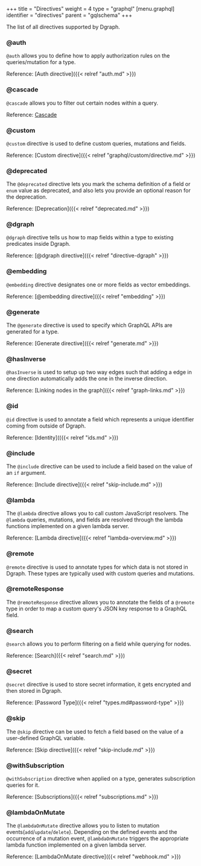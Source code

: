 +++
title = "Directives"
weight = 4
type = "graphql"
[menu.graphql]
  identifier = "directives"
  parent = "gqlschema"
+++

The list of all directives supported by Dgraph.

### @auth

`@auth` allows you to define how to apply authorization rules on the queries/mutation for a type.

Reference: [Auth directive]({{< relref "auth.md" >}})

### @cascade

`@cascade` allows you to filter out certain nodes within a query.

Reference: [Cascade](/graphql/queries/cascade)

### @custom

`@custom` directive is used to define custom queries, mutations and fields.

Reference: [Custom directive]({{< relref "graphql/custom/directive.md" >}})

### @deprecated

The `@deprecated` directive lets you mark the schema definition of a field or `enum` value as deprecated, and also lets you provide an optional reason for the deprecation.

Reference: [Deprecation]({{< relref "deprecated.md" >}})

### @dgraph

`@dgraph` directive tells us how to map fields within a type to existing predicates inside Dgraph.

Reference: [@dgraph directive]({{< relref "directive-dgraph" >}})

### @embedding

`@embedding` directive designates one or more fields as vector embeddings.

Reference: [@embedding directive]({{< relref "embedding" >}})

### @generate

The `@generate` directive is used to specify which GraphQL APIs are generated for a type.

Reference: [Generate directive]({{< relref "generate.md" >}})

### @hasInverse

`@hasInverse` is used to setup up two way edges such that adding a edge in
one direction automatically adds the one in the inverse direction.

Reference: [Linking nodes in the graph]({{< relref "graph-links.md" >}})

### @id

`@id` directive is used to annotate a field which represents a unique identifier coming from outside
 of Dgraph.

Reference: [Identity](({{< relref "ids.md" >}})

### @include

The `@include` directive can be used to include a field based on the value of an `if` argument.

Reference: [Include directive]({{< relref "skip-include.md" >}})

### @lambda

The `@lambda` directive allows you to call custom JavaScript resolvers. The `@lambda` queries, mutations, and fields are resolved through the lambda functions implemented on a given lambda server.

Reference: [Lambda directive]({{< relref "lambda-overview.md" >}})

### @remote

`@remote` directive is used to annotate types for which data is not stored in Dgraph. These types
are typically used with custom queries and mutations.


### @remoteResponse

The `@remoteResponse` directive allows you to annotate the fields of a `@remote` type in order to map a custom query's JSON key response to a GraphQL field.


### @search

`@search` allows you to perform filtering on a field while querying for nodes.

Reference: [Search]({{< relref "search.md" >}})

### @secret

`@secret` directive is used to store secret information, it gets encrypted and then stored in Dgraph.

Reference: [Password Type]({{< relref "types.md#password-type" >}})

### @skip

The `@skip` directive can be used to fetch a field based on the value of a user-defined GraphQL variable.

Reference: [Skip directive]({{< relref "skip-include.md" >}})

### @withSubscription

`@withSubscription` directive when applied on a type, generates subscription queries for it.

Reference: [Subscriptions]({{< relref "subscriptions.md" >}})

### @lambdaOnMutate

The `@lambdaOnMutate` directive allows you to listen to mutation events(`add`/`update`/`delete`). Depending on the defined events and the occurrence of a mutation event, `@lambdaOnMutate` triggers the appropriate lambda function implemented on a given lambda server.

Reference: [LambdaOnMutate directive]({{< relref "webhook.md" >}})

<style>
  ul.contents {
    display: none;
  }
</style>
